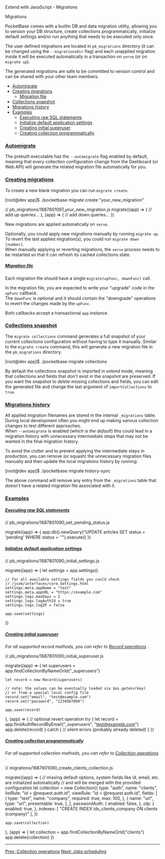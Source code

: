 Extend with JavaScript - Migrations

Migrations

PocketBase comes with a builtin DB and data migration utility, allowing you to version your DB structure, create collections programmatically, initialize default settings and/or run anything that needs to be executed only once.

The user defined migrations are located in `pb_migrations` directory (it can be changed using the `--migrationsDir` flag) and each unapplied migration inside it will be executed automatically in a transaction on `serve` (or on `migrate up`).

The generated migrations are safe to be committed to version control and can be shared with your other team members.

*   [Automigrate](#automigrate)
*   [Creating migrations](#creating-migrations)
    *   [Migration file](#migration-file)
*   [Collections snapshot](#collections-snapshot)
*   [Migrations history](#migrations-history)
*   [Examples](#examples)
    *   [Executing raw SQL statements](#executing-raw-sql-statements)
    *   [Initialize default application settings](#initialize-default-application-settings)
    *   [Creating initial superuser](#creating-initial-superuser)
    *   [Creating collection programmatically](#creating-collection-programmatically)

### [Automigrate](#automigrate)

The prebuilt executable has the `--automigrate` flag enabled by default, meaning that every collection configuration change from the Dashboard (or Web API) will generate the related migration file automatically for you.

### [Creating migrations](#creating-migrations)

To create a new blank migration you can run `migrate create`.

\[root@dev app\]$ ./pocketbase migrate create "your\_new\_migration"

// pb\_migrations/1687801097\_your\_new\_migration.js
migrate((app) => {
    // add up queries...
}, (app) => {
    // add down queries...
})

New migrations are applied automatically on `serve`.

Optionally, you could apply new migrations manually by running `migrate up`.  
To revert the last applied migration(s), you could run `migrate down [number]`.  
When manually applying or reverting migrations, the `serve` process needs to be restarted so that it can refresh its cached collections state.

##### [Migration file](#migration-file)

Each migration file should have a single `migrate(upFunc, downFunc)` call.

In the migration file, you are expected to write your "upgrade" code in the `upFunc` callback.  
The `downFunc` is optional and it should contain the "downgrade" operations to revert the changes made by the `upFunc`.

Both callbacks accept a transactional `app` instance.

### [Collections snapshot](#collections-snapshot)

The `migrate collections` command generates a full snapshot of your current collections configuration without having to type it manually. Similar to the `migrate create` command, this will generate a new migration file in the `pb_migrations` directory.

\[root@dev app\]$ ./pocketbase migrate collections

By default the collections snapshot is imported in _extend_ mode, meaning that collections and fields that don't exist in the snapshot are preserved. If you want the snapshot to _delete_ missing collections and fields, you can edit the generated file and change the last argument of `importCollections` to `true`.

### [Migrations history](#migrations-history)

All applied migration filenames are stored in the internal `_migrations` table.  
During local development often you might end up making various collection changes to test different approaches.  
When `--automigrate` is enabled (_which is the default_) this could lead in a migration history with unnecessary intermediate steps that may not be wanted in the final migration history.

To avoid the clutter and to prevent applying the intermediate steps in production, you can remove (or squash) the unnecessary migration files manually and then update the local migrations history by running:

\[root@dev app\]$ ./pocketbase migrate history-sync

The above command will remove any entry from the `_migrations` table that doesn't have a related migration file associated with it.

### [Examples](#examples)

##### [Executing raw SQL statements](#executing-raw-sql-statements)

// pb\_migrations/1687801090\_set\_pending\_status.js

migrate((app) => {
    app.db().newQuery("UPDATE articles SET status = 'pending' WHERE status = ''").execute()
})

##### [Initialize default application settings](#initialize-default-application-settings)

// pb\_migrations/1687801090\_initial\_settings.js

migrate((app) => {
    let settings = app.settings()

    // for all available settings fields you could check
    // /jsvm/interfaces/core.Settings.html
    settings.meta.appName = "test"
    settings.meta.appURL = "https://example.com"
    settings.logs.maxDays = 2
    settings.logs.logAuthId = true
    settings.logs.logIP = false

    app.save(settings)
})

##### [Creating initial superuser](#creating-initial-superuser)

_For all supported record methods, you can refer to [Record operations](/docs/js-records)_ .

// pb\_migrations/1687801090\_initial\_superuser.js

migrate((app) => {
    let superusers = app.findCollectionByNameOrId("\_superusers")

    let record = new Record(superusers)

    // note: the values can be eventually loaded via $os.getenv(key)
    // or from a special local config file
    record.set("email", "test@example.com")
    record.set("password", "1234567890")

    app.save(record)
}, (app) => { // optional revert operation
    try {
        let record = app.findAuthRecordByEmail("\_superusers", "test@example.com")
        app.delete(record)
    } catch {
        // silent errors (probably already deleted)
    }
})

##### [Creating collection programmatically](#creating-collection-programmatically)

_For all supported collection methods, you can refer to [Collection operations](/docs/js-collections)_ .

// migrations/1687801090\_create\_clients\_collection.js

migrate((app) => {
    // missing default options, system fields like id, email, etc. are initialized automatically
    // and will be merged with the provided configuration
    let collection = new Collection({
        type:     "auth",
        name:     "clients",
        listRule: "id = @request.auth.id",
        viewRule: "id = @request.auth.id",
        fields: \[
            {
                type:     "text",
                name:     "company",
                required: true,
                max:      100,
            },
            {
                name:        "url",
                type:        "url",
                presentable: true,
            },
        \],
        passwordAuth: {
            enabled: false,
        },
        otp: {
            enabled: true,
        },
        indexes: \[
            "CREATE INDEX idx\_clients\_company ON clients (company)"
        \],
    })

    app.save(collection)
}, (app) => {
    let collection = app.findCollectionByNameOrId("clients")
    app.delete(collection)
})

* * *

[Prev: Collection operations](/docs/js-collections) [Next: Jobs scheduling](/docs/js-jobs-scheduling)